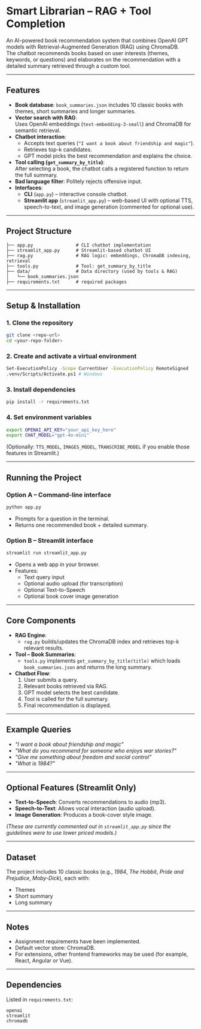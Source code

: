 # Smart Librarian – RAG + Tool Completion

An AI-powered book recommendation system that combines OpenAI GPT models with Retrieval-Augmented Generation (RAG) using ChromaDB.  
The chatbot recommends books based on user interests (themes, keywords, or questions) and elaborates on the recommendation with a detailed summary retrieved through a custom tool.

---

## Features

- **Book database**: `book_summaries.json` includes 10 classic books with themes, short summaries and longer summaries.
- **Vector search with RAG**:  
  Uses OpenAI embeddings (`text-embedding-3-small`) and ChromaDB for semantic retrieval.
- **Chatbot interaction**:  
  - Accepts text queries (`"I want a book about friendship and magic"`).  
  - Retrieves top-k candidates.  
  - GPT model picks the best recommendation and explains the choice.  
- **Tool calling (`get_summary_by_title`)**:  
  After selecting a book, the chatbot calls a registered function to return the full summary.
- **Bad language filter**: Politely rejects offensive input.
- **Interfaces**:  
  - **CLI** (`app.py`) – interactive console chatbot.  
  - **Streamlit app** (`streamlit_app.py`) – web-based UI with optional TTS, speech-to-text, and image generation (commented for optional use).

---

## Project Structure

```
├── app.py                # CLI chatbot implementation
├── streamlit_app.py      # Streamlit-based chatbot UI
├── rag.py                # RAG logic: embeddings, ChromaDB indexing, retrieval
├── tools.py              # Tool: get_summary_by_title
├── data/                 # Data directory (used by tools & RAG)
│   └── book_summaries.json
├── requirements.txt      # required packages
```

---

## Setup & Installation

### 1. Clone the repository
```bash
git clone <repo-url>
cd <your-repo-folder>
```

### 2. Create and activate a virtual environment
```bash
Set-ExecutionPolicy -Scope CurrentUser -ExecutionPolicy RemoteSigned
.venv/Scripts/Activate.ps1 # Windows
```

### 3. Install dependencies
```bash
pip install -r requirements.txt
```

### 4. Set environment variables
```bash
export OPENAI_API_KEY="your_api_key_here"
export CHAT_MODEL="gpt-4o-mini"
```

(Optionally: `TTS_MODEL`, `IMAGES_MODEL`, `TRANSCRIBE_MODEL` if you enable those features in Streamlit.)

---

## Running the Project

### Option A – Command-line interface
```bash
python app.py
```
- Prompts for a question in the terminal.  
- Returns one recommended book + detailed summary.

### Option B – Streamlit interface
```bash
streamlit run streamlit_app.py
```
- Opens a web app in your browser.  
- Features:
  - Text query input
  - Optional audio upload (for transcription)
  - Optional Text-to-Speech
  - Optional book cover image generation

---

## Core Components

- **RAG Engine**:  
  - `rag.py` builds/updates the ChromaDB index and retrieves top-k relevant results.
- **Tool – Book Summaries**:  
  - `tools.py` implements `get_summary_by_title(title)` which loads `book_summaries.json` and returns the long summary.
- **Chatbot Flow**:  
  1. User submits a query.  
  2. Relevant books retrieved via RAG.  
  3. GPT model selects the best candidate.  
  4. Tool is called for the full summary.  
  5. Final recommendation is displayed.

---

## Example Queries

- *"I want a book about friendship and magic"*  
- *"What do you recommend for someone who enjoys war stories?"*  
- *"Give me something about freedom and social control"*  
- *"What is 1984?"*

---

## Optional Features (Streamlit Only)

- **Text-to-Speech**: Converts recommendations to audio (mp3).  
- **Speech-to-Text**: Allows vocal interaction (audio upload).  
- **Image Generation**: Produces a book-cover style image.  

*(These are currently commented out in `streamlit_app.py` since the guidelines were to use lower priced models.)*

---

## Dataset

The project includes 10 classic books (e.g., *1984*, *The Hobbit*, *Pride and Prejudice*, *Moby-Dick*), each with:
- Themes
- Short summary
- Long summary

---

## Notes

- Assignment requirements have been implemented.  
- Default vector store: ChromaDB.  
- For extensions, other frontend frameworks may be used (for example, React, Angular or Vue).

---

## Dependencies

Listed in `requirements.txt`:

```
openai
streamlit
chromadb
```

